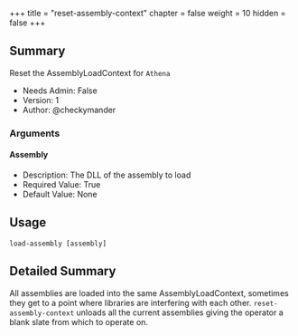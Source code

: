 +++
title = "reset-assembly-context"
chapter = false
weight = 10
hidden = false
+++

## Summary
Reset the AssemblyLoadContext for `Athena`
  
- Needs Admin: False  
- Version: 1  
- Author: @checkymander  

### Arguments
#### Assembly

- Description: The DLL of the assembly to load
- Required Value: True  
- Default Value: None  

## Usage

```
load-assembly [assembly]
```

## Detailed Summary
All assemblies are loaded into the same AssemblyLoadContext, sometimes they get to a point where libraries are interfering with each other. `reset-assembly-context` unloads all the current assemblies giving the operator a blank slate from which to operate on.